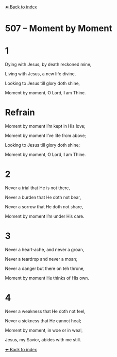 [⬅️ Back to index](../README.md)

# 507 – Moment by Moment





# 1

Dying with Jesus, by death reckoned mine,

Living with Jesus, a new life divine,

Looking to Jesus till glory doth shine,

Moment by moment, O Lord, I am Thine.



# Refrain

Moment by moment I’m kept in His love;

Moment by moment I’ve life from above;

Looking to Jesus till glory doth shine;

Moment by moment, O Lord, I am Thine.



# 2

Never a trial that He is not there,

Never a burden that He doth not bear,

Never a sorrow that He doth not share,

Moment by moment I’m under His care.



# 3

Never a heart-ache, and never a groan,

Never a teardrop and never a moan;

Never a danger but there on teh throne,

Moment by moment He thinks of His own.



# 4

Never a weakness that He doth not feel,

Never a sickness that He cannot heal;

Moment by moment, in woe or in weal,

Jesus, my Savior, abides with me still.

[⬅️ Back to index](../README.md)
